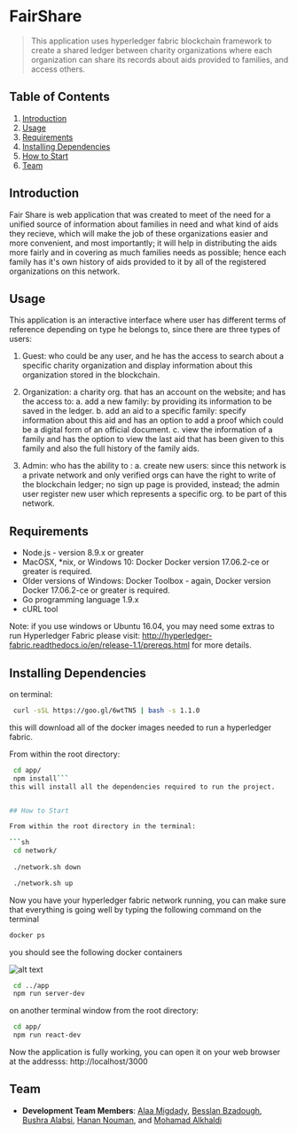 # FairShare
> This application uses hyperledger fabric blockchain framework to create a shared ledger between charity organizations where each organization can share its records about aids provided to families, and access others.

## Table of Contents

1. [Introduction](#introduction)
1. [Usage](#Usage)
1. [Requirements](#requirements)
1. [Installing Dependencies](#installing-dependencies)
1. [How to Start](#how-to-start)
1. [Team](#team)

## Introduction

Fair Share is web application that was created to meet of the need for a unified source of information about families in need and what kind of aids they recieve, which will make the job of these organizations easier and more convenient, and most importantly; it will help in distributing the aids more fairly and in covering as much families needs as possible; hence each family has it's own history of aids provided to it by all of the registered organizations on this network.


## Usage

 This application is an interactive interface where user has different terms of reference depending on type he belongs to, since there are three types of users:
1. Guest: who could be any user, and he has the access to search about a specific charity organization and display information about this organization stored in the blockchain.
2. Organization: a charity org. that has an account on the website; and has the access to:
	a. add a new family: by providing its information to be saved in the ledger.
	b. add an aid to a specific family: specify information about this aid and has an option to add a proof which could be a digital form of an   official document.
	c. view the information of a family and has the option to view the last aid that has been given to this family and also the full history of the family aids.

3. Admin: who has the ability to :
	a. create new users: since this network is a private network and only verified orgs can have the right to write of the blockchain ledger; no sign up page is provided, instead; the admin user register new user which represents a specific org. to be part of this network. 
	


## Requirements

- Node.js - version 8.9.x or greater
- MacOSX, *nix, or Windows 10: Docker Docker version 17.06.2-ce or greater is required.
- Older versions of Windows: Docker Toolbox - again, Docker version Docker 17.06.2-ce or greater is required.
- Go programming language 1.9.x
-  cURL tool


Note: if you use windows or Ubuntu 16.04, you may need some extras to run Hyperledger Fabric please visit: http://hyperledger-fabric.readthedocs.io/en/release-1.1/prereqs.html for more details.


## Installing Dependencies
on terminal:
```sh
 curl -sSL https://goo.gl/6wtTN5 | bash -s 1.1.0
 ``` 
this will download all of the docker images needed to run a hyperledger fabric.

From within the root directory:

```sh
 cd app/
 npm install``` 
this will install all the dependencies required to run the project.


## How to Start

From within the root directory in the terminal:

```sh
 cd network/
 
 ./network.sh down

 ./network.sh up 
 ```
Now you have your hyperledger fabric network running, you can make sure that everything is going well by typing the following command on the terminal 

```sh
docker ps
```
you should see the following docker containers

![alt text](https://user-images.githubusercontent.com/25823515/40872699-302773de-665b-11e8-84b1-de478b4ff403.png)


```sh
 cd ../app 
 npm run server-dev
 ``` 
 on another terminal window from the root directory:

```sh
 cd app/
 npm run react-dev
 ```

Now the application is fully working, you can open it on your web browser at the addresss: http://localhost/3000


## Team
 - __Development Team Members__: 
[Alaa Migdady](https://github.com/alaamigdady), 
[Besslan Bzadough](https://github.com/Besslan), 
[Bushra Alabsi](https://github.com/BushraAlabsi), 
[Hanan Nouman](https://github.com/HananNouman), and 
[Mohamad Alkhaldi](https://github.com/MohamadAlkhaldi)